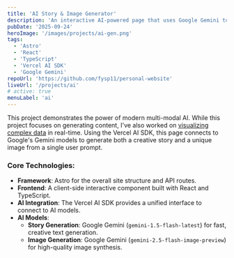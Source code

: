 ```yaml
---
title: 'AI Story & Image Generator'
description: 'An interactive AI-powered page that uses Google Gemini to generate creative stories and images from a single prompt.'
pubDate: '2025-09-24'
heroImage: '/images/projects/ai-gen.png'
tags:
  - 'Astro'
  - 'React'
  - 'TypeScript'
  - 'Vercel AI SDK'
  - 'Google Gemini'
repoUrl: 'https://github.com/fysp11/personal-website'
liveUrl: '/projects/ai'
# active: true
menuLabel: 'ai'
---
```


This project demonstrates the power of modern multi-modal AI. While this project focuses on generating content, I've also worked on [visualizing complex data](/projects/data) in real-time. Using the Vercel AI SDK, this page connects to Google's Gemini models to generate both a creative story and a unique image from a single user prompt.

### Core Technologies:

- **Framework**: Astro for the overall site structure and API routes.
- **Frontend**: A client-side interactive component built with React and TypeScript.
- **AI Integration**: The Vercel AI SDK provides a unified interface to connect to AI models.
- **AI Models**:
    - **Story Generation**: Google Gemini (`gemini-1.5-flash-latest`) for fast, creative text generation.
    - **Image Generation**: Google Gemini (`gemini-2.5-flash-image-preview`) for high-quality image synthesis.




